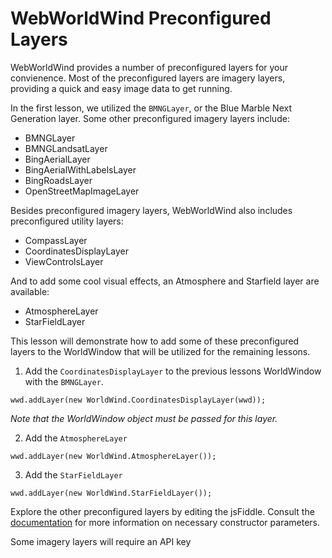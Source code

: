 <style>
    iframe {
        width: 100 vw;
        height: 700px;
    }    
</style>
# WebWorldWind Preconfigured Layers

WebWorldWind provides a number of preconfigured layers for your convienence. Most of the preconfigured layers are imagery layers, providing a quick and easy image data to get running.

In the first lesson, we utilized the `BMNGLayer`, or the Blue Marble Next Generation layer. Some other preconfigured imagery layers include:

- BMNGLayer
- BMNGLandsatLayer
- BingAerialLayer
- BingAerialWithLabelsLayer
- BingRoadsLayer
- OpenStreetMapImageLayer

Besides preconfigured imagery layers, WebWorldWind also includes preconfigured utility layers:

- CompassLayer
- CoordinatesDisplayLayer
- ViewControlsLayer

And to add some cool visual effects, an Atmosphere and Starfield layer are available:

- AtmosphereLayer
- StarFieldLayer

This lesson will demonstrate how to add some of these preconfigured layers to the WorldWindow that will be utilized for the remaining lessons.

1. Add the `CoordinatesDisplayLayer` to the previous lessons WorldWindow with the `BMNGLayer`.

```
wwd.addLayer(new WorldWind.CoordinatesDisplayLayer(wwd));
```
_Note that the WorldWindow object must be passed for this layer._


2. Add the `AtmosphereLayer`

```
wwd.addLayer(new WorldWind.AtmosphereLayer());
```

3. Add the `StarFieldLayer`

```
wwd.addLayer(new WorldWind.StarFieldLayer());
```

<script async src="//jsfiddle.net/hjatdgbz/1/embed/"></script>

Explore the other preconfigured layers by editing the jsFiddle. Consult the [documentation](https://nasaworldwind.github.io/WebWorldWind/) for more information on necessary constructor parameters.

Some imagery layers will require an API key